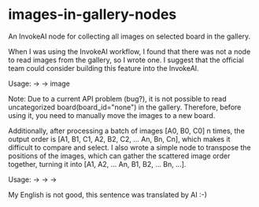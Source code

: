 # images-in-gallery-nodes

An InvokeAI node for collecting all images on selected board in the gallery.

When I was using the InvokeAI workflow, I found that there was not a node to read images from the gallery, so I wrote one. I suggest that the official team could consider building this feature into the InvokeAI.

Usage: <Images In Gallery> -> <Iterate> -> image

Note: Due to a current API problem (bug?), it is not possible to read uncategorized board(board_id="none") in the gallery. Therefore, before using it, you need to manually move the images to a new board.

Additionally, after processing a batch of images [A0, B0, C0] n times, the output order is [A1, B1, C1, A2, B2, C2, ... An, Bn, Cn], which makes it difficult to compare and select. I also wrote a simple node to transpose the positions of the images, which can gather the scattered image order together, turning it into [A1, A2, ... An, B1, B2, ... Bn, ...].

Usage: <Images In Gallery> -> <Transpose Images> -> <Iterate> -> <Save Image>

My English is not good, this sentence was translated by AI :-)
